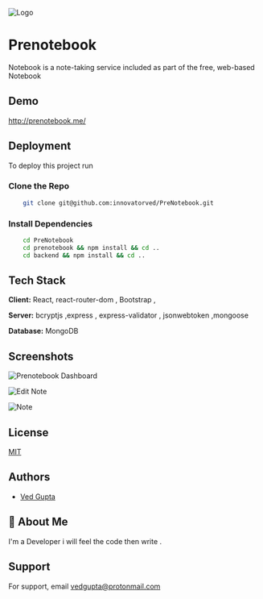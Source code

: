 ![Logo](https://i.ibb.co/FKv7Pmr/notebook-Light.png)

# Prenotebook

Notebook is a note-taking service included as part of the free, web-based Notebook

## Demo

http://prenotebook.me/

## Deployment

To deploy this project run

### Clone the Repo

```bash
    git clone git@github.com:innovatorved/PreNotebook.git
```

### Install Dependencies

```bash
    cd PreNotebook
    cd prenotebook && npm install && cd ..
    cd backend && npm install && cd ..
```

## Tech Stack

**Client:** React, react-router-dom , Bootstrap ,

**Server:** bcryptjs ,express , express-validator , jsonwebtoken ,mongoose

**Database:** MongoDB

## Screenshots

![Prenotebook Dashboard](https://i.ibb.co/GsXjpy7/mainpage1.png)

![Edit Note](https://i.ibb.co/Y3nXLh5/edit2.png)

![Note](https://i.ibb.co/hHjpvnW/note3.png)

## License

[MIT](https://choosealicense.com/licenses/mit/)

## Authors

- [Ved Gupta](https://www.github.com/innovatorved)

## 🚀 About Me

I'm a Developer i will feel the code then write .

## Support

For support, email vedgupta@protonmail.com
